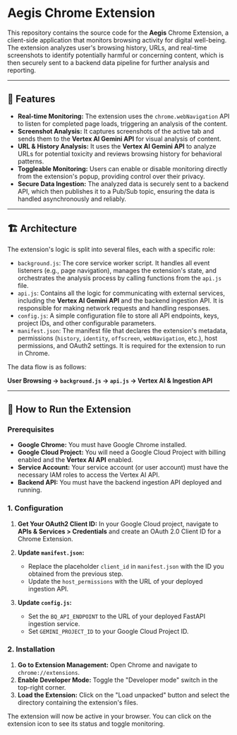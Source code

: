# Aegis Chrome Extension

This repository contains the source code for the **Aegis** Chrome Extension, a client-side application that monitors browsing activity for digital well-being. The extension analyzes user's browsing history, URLs, and real-time screenshots to identify potentially harmful or concerning content, which is then securely sent to a backend data pipeline for further analysis and reporting.

---

## 🚀 Features

* **Real-time Monitoring:** The extension uses the `chrome.webNavigation` API to listen for completed page loads, triggering an analysis of the content.
* **Screenshot Analysis:** It captures screenshots of the active tab and sends them to the **Vertex AI Gemini API** for visual analysis of content.
* **URL & History Analysis:** It uses the **Vertex AI Gemini API** to analyze URLs for potential toxicity and reviews browsing history for behavioral patterns.
* **Toggleable Monitoring:** Users can enable or disable monitoring directly from the extension's popup, providing control over their privacy.
* **Secure Data Ingestion:** The analyzed data is securely sent to a backend API, which then publishes it to a Pub/Sub topic, ensuring the data is handled asynchronously and reliably.

---

## 🏗️ Architecture

The extension's logic is split into several files, each with a specific role:

* `background.js`: The core service worker script. It handles all event listeners (e.g., page navigation), manages the extension's state, and orchestrates the analysis process by calling functions from the `api.js` file.
* `api.js`: Contains all the logic for communicating with external services, including the **Vertex AI Gemini API** and the backend ingestion API. It is responsible for making network requests and handling responses.
* `config.js`: A simple configuration file to store all API endpoints, keys, project IDs, and other configurable parameters.
* `manifest.json`: The manifest file that declares the extension's metadata, permissions (`history`, `identity`, `offscreen`, `webNavigation`, etc.), host permissions, and OAuth2 settings. It is required for the extension to run in Chrome.

The data flow is as follows:

**User Browsing → `background.js` → `api.js` → Vertex AI & Ingestion API**

---

## 🏃 How to Run the Extension

### Prerequisites

* **Google Chrome:** You must have Google Chrome installed.
* **Google Cloud Project:** You will need a Google Cloud Project with billing enabled and the **Vertex AI API** enabled.
* **Service Account:** Your service account (or user account) must have the necessary IAM roles to access the Vertex AI API.
* **Backend API:** You must have the backend ingestion API deployed and running.

### 1. Configuration

1.  **Get Your OAuth2 Client ID:** In your Google Cloud project, navigate to **APIs & Services > Credentials** and create an OAuth 2.0 Client ID for a Chrome Extension.
2.  **Update `manifest.json`:**
    * Replace the placeholder `client_id` in `manifest.json` with the ID you obtained from the previous step.
    * Update the `host_permissions` with the URL of your deployed ingestion API.

3.  **Update `config.js`:**
    * Set the `BQ_API_ENDPOINT` to the URL of your deployed FastAPI ingestion service.
    * Set `GEMINI_PROJECT_ID` to your Google Cloud Project ID.

### 2. Installation

1.  **Go to Extension Management:** Open Chrome and navigate to `chrome://extensions`.
2.  **Enable Developer Mode:** Toggle the "Developer mode" switch in the top-right corner.
3.  **Load the Extension:** Click on the "Load unpacked" button and select the directory containing the extension's files.

The extension will now be active in your browser. You can click on the extension icon to see its status and toggle monitoring.